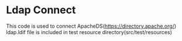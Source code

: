 Ldap Connect
=================
This code is used to connect ApacheDS(https://directory.apache.org/) ldap.ldif file is included in test resource directory(src/test/resources)